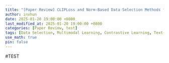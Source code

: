 ```yaml
---
title: "[Paper Review] CLIPLoss and Norm-Based Data Selection Methods for Multimodal Contrastive Learning"
author: invhun
date: 2025-01-20 19:00:00 +0800
last_modified_at: 2025-01-20 19:00:00 +0800
categories: [Paper Review, test]
tags: [Data Selection, Multimodal Learning, Contrastive Learning, Text-Image, Pretrain]
use_math: true
pin: false
---
```



#TEST
